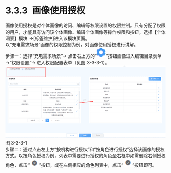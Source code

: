 # 3.3.3  画像使用授权

画像使用授权是对个体画像的访问、编辑等权限设置的权限控制。只有分配了权限的用户，才能具有访问该个体画像、编辑个体画像等操作权限和按钮。选择【个体洞察】模块 →[标签维护]进入该模块页面。<br />以“充电需求场景”画像的权限控制为例，对画像使用授权进行讲解。<br />步骤一：选择“充电需求场景”→ 点击右上方的“![](<../../assets/images/(205).png#height=16&width=15>)”按钮画像进入编辑目录表单 →“权限设置”→ 进入权限配置表单（见图 3-3-3-1）。<br />![](<../../assets/images/(206).png#height=190&width=416>)<br />图 3-3-3-1<br />步骤二：通过点击左上方“按机构进行授权”和“按角色进行授权”选择该画像的授权方式。以按角色授权为例，列表中需要进行授权的角色至右框中如需删除右侧授权角色，点击“![](<../../assets/images/(207).png#height=13&width=15>)”按钮，或在左侧相应的角色列表中，点击“![](<../../assets/images/(208).png#height=13&width=14>)”按钮即可。
<a name="6Doi8"></a>